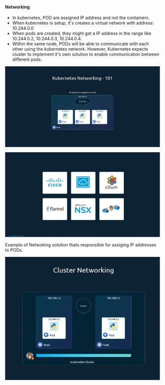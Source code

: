 #### Networking

- In kubernetes, POD are assigned IP address and not the containers.  
- When kubernetes is setup, it's creates a virtual network with address: 10.244.0.0
- When pods are created, they might get a IP address in the range like 10.244.0.2, 10.244.0.3, 10.244.0.4. 
- Within the same node, PODs will be able to communicate with each other using the kubernetes network. However, Kubernetes expects cluster to implement it's own solution to enable communication between different pods. 

![](images/k8s-ip-setup.jpg)

![](images/networking-solutions.jpg)

Example of Netwoking solution thats responsible for assiging IP addresses to PODs. 

![](images/network-solution-example.jpg)



